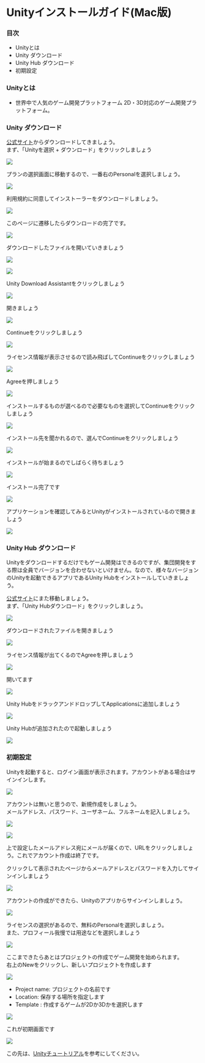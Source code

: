 # Unityインストールガイド(Mac版)

### 目次
 - Unityとは
 - Unity ダウンロード
 - Unity Hub ダウンロード
 - 初期設定

### Unityとは
 -  世界中で人気のゲーム開発プラットフォーム
2D・3D対応のゲーム開発プラットフォーム。

### Unity ダウンロード
[公式サイト](https://unity3d.com/jp/get-unity/download)からダウンロードしてきましょう。<br>
まず、「Unityを選択 + ダウンロード」をクリックしましょう　

![](https://minoeru.github.io/markdown/images/Unity/u_1.png)

プランの選択画面に移動するので、一番右のPersonalを選択しましょう。

![](https://minoeru.github.io/markdown/images/Unity/u_2.png)

利用規約に同意してインストーラーをダウンロードしましょう。

![](https://minoeru.github.io/markdown/images/Unity/u_3.png)

このページに遷移したらダウンロードの完了です。

![](https://minoeru.github.io/markdown/images/Unity/u_4.png)

ダウンロードしたファイルを開いていきましょう

![](https://minoeru.github.io/markdown/images/Unity/u_5.png)

![](https://minoeru.github.io/markdown/images/Unity/u_6.png)

Unity Download Assistantをクリックしましょう

![](https://minoeru.github.io/markdown/images/Unity/u_7.png)

開きましょう

![](https://minoeru.github.io/markdown/images/Unity/u_8.png)

Continueをクリックしましょう

![](https://minoeru.github.io/markdown/images/Unity/u_9.png)

ライセンス情報が表示させるので読み飛ばしてContinueをクリックしましょう

![](https://minoeru.github.io/markdown/images/Unity/u_10.png)

Agreeを押しましょう

![](https://minoeru.github.io/markdown/images/Unity/u_11.png)

インストールするものが選べるので必要なものを選択してContinueをクリックしましょう

![](https://minoeru.github.io/markdown/images/Unity/u_12.png)

インストール先を聞かれるので、選んでContinueをクリックしましょう

![](https://minoeru.github.io/markdown/images/Unity/u_13.png)

インストールが始まるのでしばらく待ちましょう

![](https://minoeru.github.io/markdown/images/Unity/u_14.png)

インストール完了です

![](https://minoeru.github.io/markdown/images/Unity/u_15.png)

アプリケーションを確認してみるとUnityがインストールされているので開きましょう

![](https://minoeru.github.io/markdown/images/Unity/u_16.png)

### Unity Hub ダウンロード
Unityをダウンロードするだけでもゲーム開発はできるのですが、集団開発をする際は全員でバージョンを合わせないといけません。なので、様々なバージョンのUnityを起動できるアプリであるUnity Hubをインストールしていきましょう。<br>

[公式サイト](https://unity3d.com/jp/get-unity/download)にまた移動しましょう。<br>
まず、「Unity Hubダウンロード」をクリックしましょう。　

![](https://minoeru.github.io/markdown/images/Unity/u_1.png)

ダウンロードされたファイルを開きましょう

![](https://minoeru.github.io/markdown/images/Unity/u_17.png)

ライセンス情報が出てくるのでAgreeを押しましょう

![](https://minoeru.github.io/markdown/images/Unity/u_18.png)

開いてます

![](https://minoeru.github.io/markdown/images/Unity/u_19.png)

Unity HubをドラックアンドドロップしてApplicationsに追加しましょう

![](https://minoeru.github.io/markdown/images/Unity/u_20.png)

Unity Hubが追加されたので起動しましょう

![](https://minoeru.github.io/markdown/images/Unity/u_21.png)

### 初期設定

Unityを起動すると、ログイン画面が表示されます。アカウントがある場合はサインインします。

![](https://minoeru.github.io/markdown/images/Unity/u_22.png)

アカウントは無いと思うので、新規作成をしましょう。<br>
メールアドレス、パスワード、ユーザネーム、フルネームを記入しましょう。

![](https://minoeru.github.io/markdown/images/Unity/u_23.png)


![](https://minoeru.github.io/markdown/images/Unity/u_24.png)

上で設定したメールアドレス宛にメールが届くので、URLをクリックしましょう。これでアカウント作成は終了です。

クリックして表示されたページからメールアドレスとパスワードを入力してサインインしましょう

![](https://minoeru.github.io/markdown/images/Unity/u_25.png)

アカウントの作成ができたら、Unityのアプリからサインインしましょう。

![](https://minoeru.github.io/markdown/images/Unity/u_26.png)

ライセンスの選択があるので、無料のPersonalを選択しましょう。<br>
また、プロフィール我慢では用途などを選択しましょう

![](https://minoeru.github.io/markdown/images/Unity/u_27.png)

ここまできたらあとはプロジェクトの作成でゲーム開発を始められます。<br>
右上のNewをクリックし、新しいプロジェクトを作成します

![](https://minoeru.github.io/markdown/images/Unity/u_28.png)

- Project name: プロジェクトの名前です
- Location: 保存する場所を指定します
- Template : 作成するゲームが2Dか3Dかを選択します

![](https://minoeru.github.io/markdown/images/Unity/u_29.png)

これが初期画面です

![](https://minoeru.github.io/markdown/images/Unity/u_30.png)

この先は、[Unityチュートリアル](#)を参考にしてください。
